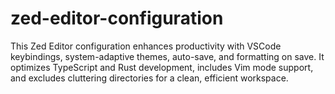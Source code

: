 # zed-editor-configuration
This Zed Editor configuration enhances productivity with VSCode keybindings, system-adaptive themes, auto-save, and formatting on save. It optimizes TypeScript and Rust development, includes Vim mode support, and excludes cluttering directories for a clean, efficient workspace.
